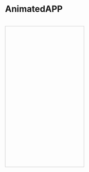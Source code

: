 # AnimatedAPP

# <img align="center" width="260" height="462" href="https://imgflip.com/gif/3u3hzm.gif">
